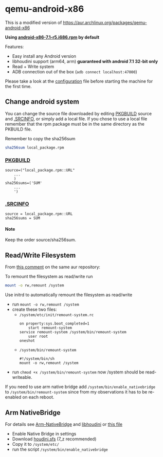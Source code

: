 # qemu-android-x86
This is a modified version of https://aur.archlinux.org/packages/qemu-android-x86

**Using [android-x86-7.1-r5.i686.rpm](https://osdn.net/dl/android-x86/android-x86-7.1-r5.i686.rpm) by default**

Features:
- Easy install any Android version
- libhoudini support (arm64, arm) **guaranteed with android 7.1 32-bit only**
- Read + Write system
- ADB connection out of the box (```adb connect localhost:47000```)

Please take a look at the [configuration](config) file before starting the machine for the first time.

## Change android system
You can change the source file downloaded by editing [PKGBUILD](PKGBUILD) source and [.SRCINFO](.SRCINFO), or simply add a local file. If you chose to use a local file remember that the rpm package must be in the same directory as the PKBUILD file.

Remember to copy the sha256sum

```bash
sha256sum local_package.rpm
```

### [PKGBUILD](PKGBUILD)
```
source=("local_package.rpm::URL"
    ...
    )
sha256sums=('SUM'
    ...
    ')
```
###  [.SRCINFO](.SRCINFO)
```
source = local_package.rpm::URL
sha256sums = SUM
```

#### Note
Keep the order source/sha256sum.

## Read/Write Filesystem
From [this comment](https://aur.archlinux.org/packages/qemu-android-x86#comment-806749) on the same aur repository:

To remount the filesystem as read/write run
```bash
mount -o rw,remount /system
```

Use initrd to automatically remount the filesystem as read/write
- run ```mount -o rw,remount /system```
- create these two files:
    - ```/system/etc/init/remount-system.rc```
        ```
        on property:sys.boot_completed=1
            start remount-system
        service remount-system /system/bin/remount-system
            user root
        oneshot
        ```
    - ```/system/bin/remount-system```
        ```
        #!/system/bin/sh
        mount -o rw,remount /system
        ```
- run ```chmod +x /system/bin/remount-system```
now /system should be read-writeable.

If you need to use arm native bridge add ```/system/bin/enable_nativebridge``` to ```/system/bin/remount-system``` since from my observations it has to be re-enabled on each reboot.

## Arm NativeBridge
For details see [Arm-NativeBridge](https://github.com/SGNight/Arm-NativeBridge) and [libhoudini](https://github.com/Rprop/libhoudini) or [this file](arm-nativeBridge.md)

- Enable Native Bridge in settings
- Download [houdini.sfs](http://dl.android-x86.org/houdini/7_z/houdini.sfs) (7_z recommended)
- Copy it to ```/system/etc/```
- run the script ```/system/bin/enable_nativebridge```
